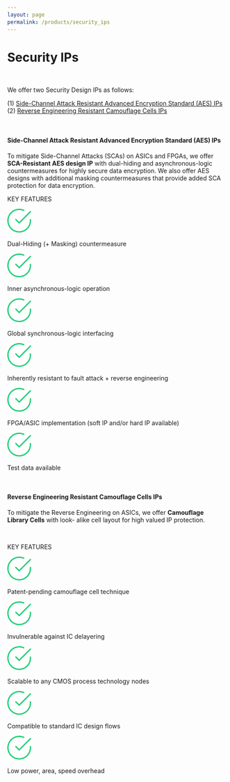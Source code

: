 ```yaml
---
layout: page
permalink: /products/security_ips
---
```


<div class="hero--small2">
   <div class="hero__wrap">
      <h1 class="hero__title">Security IPs</h1>
   </div>
</div>
<br>
<article class="new">
<a id="first"></a>
<p>We offer two Security Design IPs as follows:</p>
<ul style="list-style-type:none; padding-left: 0;">
   <li>(1) <a class="link" href="#first">Side-Channel Attack Resistant Advanced Encryption Standard (AES) IPs</a></li>
   <li>(2) <a class="link" href="#second">Reverse Engineering Resistant Camouflage Cells IPs</a></li>
</ul>
<a id="first"></a>
<br>
<h4>Side-Channel Attack Resistant Advanced Encryption Standard (AES) IPs</h4>
To mitigate Side-Channel Attacks (SCAs) on ASICs and FPGAs, we offer <strong>SCA-Resistant AES design IP</strong> with dual-hiding and asynchronous-logic countermeasures for highly secure data encryption. We also offer AES designs with additional masking countermeasures that provide added SCA protection for data encryption.
<br>
<p class="temp01_title">KEY FEATURES</p>
<div class="lnd_checks">
   <div class="lnd_check_wrap">
      <img class="check-icon" src="/assets/common/check.svg" width="55">
      <p class="lnd_paragraph_02"> Dual-Hiding (+ Masking) countermeasure</p>
   </div>
   <div class="lnd_check_wrap">
      <img class="check-icon" src="/assets/common/check.svg" width="55">
      <p class="lnd_paragraph_02"> Inner asynchronous-logic operation</p>
   </div>
   <div class="lnd_check_wrap">
      <img class="check-icon" src="/assets/common/check.svg" width="55">
      <p class="lnd_paragraph_02"> Global synchronous-logic interfacing</p>
   </div>
   <div class="lnd_check_wrap">
      <img class="check-icon" src="/assets/common/check.svg" width="55">
      <p class="lnd_paragraph_02"> Inherently resistant to fault attack + reverse engineering</p>
   </div>
   <div class="lnd_check_wrap">
      <img class="check-icon" src="/assets/common/check.svg" width="55">
      <p class="lnd_paragraph_02"> FPGA/ASIC implementation (soft IP and/or hard IP available)</p>
   </div>
   <div class="lnd_check_wrap">
      <img class="check-icon" src="/assets/common/check.svg" width="55">
      <p class="lnd_paragraph_02"> Test data available</p>
   </div>
</div>
<br>
<a id="second"></a>
<h4> Reverse Engineering Resistant Camouflage Cells IPs</h4>
<p>To mitigate the Reverse Engineering on ASICs, we offer <strong>Camouflage Library Cells</strong> with look-
   alike cell layout for high valued IP protection.
</p>
<br>
<p class="temp01_title">KEY FEATURES</p>
<div class="lnd_checks">
   <div class="lnd_check_wrap">
      <img class="check-icon" src="/assets/common/check.svg" width="55">
      <p class="lnd_paragraph_02"> Patent-pending camouflage cell technique</p>
   </div>
   <div class="lnd_check_wrap">
      <img class="check-icon" src="/assets/common/check.svg" width="55">
      <p class="lnd_paragraph_02"> Invulnerable against IC delayering</p>
   </div>
   <div class="lnd_check_wrap">
      <img class="check-icon" src="/assets/common/check.svg" width="55">
      <p class="lnd_paragraph_02"> Scalable to any CMOS process technology nodes</p>
   </div>
   <div class="lnd_check_wrap">
      <img class="check-icon" src="/assets/common/check.svg" width="55">
      <p class="lnd_paragraph_02"> Compatible to standard IC design flows</p>
   </div>
   <div class="lnd_check_wrap">
      <img class="check-icon" src="/assets/common/check.svg" width="55">
      <p class="lnd_paragraph_02"> Low power, area, speed overhead</p>
   </div>
</div>
</
<article>
